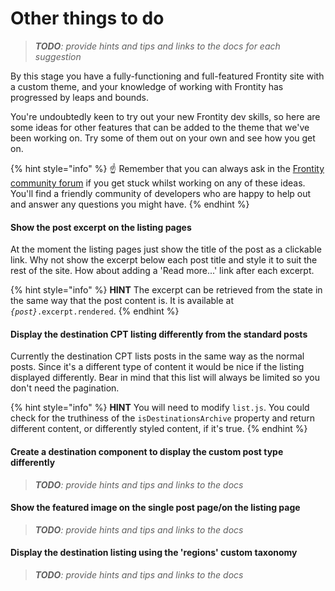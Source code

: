 # Other things to do

> _**TODO**: provide hints and tips and links to the docs for each suggestion_

By this stage you have a fully-functioning and full-featured Frontity site with a custom theme, and your knowledge of working with Frontity has progressed by leaps and bounds.

You're undoubtedly keen to try out your new Frontity dev skills, so here are some ideas for other features that can be added to the theme that we've been working on. Try some of them out on your own and see how you get on.

{% hint style="info" %}
☝️ Remember that you can always ask in the [Frontity community forum](https://community.frontity.org/) if you get stuck whilst working on any of these ideas. You'll find a friendly community of developers who are happy to help out and answer any questions you might have.
{% endhint %}

#### Show the post excerpt on the listing pages

At the moment the listing pages just show the title of the post as a clickable link. Why not show the excerpt below each post title and style it to suit the rest of the site. How about adding a 'Read more...' link after each excerpt.

{% hint style="info" %}
**HINT**
The excerpt can be retrieved from the state in the same way that the post content is. It is available at _`{post}`_`.excerpt.rendered`.
{% endhint %}

#### Display the destination CPT listing differently from the standard posts

Currently the destination CPT lists posts in the same way as the normal posts. Since it's a different type of content it would be nice if the listing displayed differently. Bear in mind that this list will always be limited so you don't need the pagination.

{% hint style="info" %}
**HINT**
You will need to modify `list.js`. You could check for the truthiness of the `isDestinationsArchive` property and return different content, or differently styled content, if it's true.
{% endhint %}

#### Create a destination component to display the custom post type differently

> _**TODO**: provide hints and tips and links to the docs_

#### Show the featured image on the single post page/on the listing page

> _**TODO**: provide hints and tips and links to the docs_

#### Display the destination listing using the 'regions' custom taxonomy

> _**TODO**: provide hints and tips and links to the docs_
